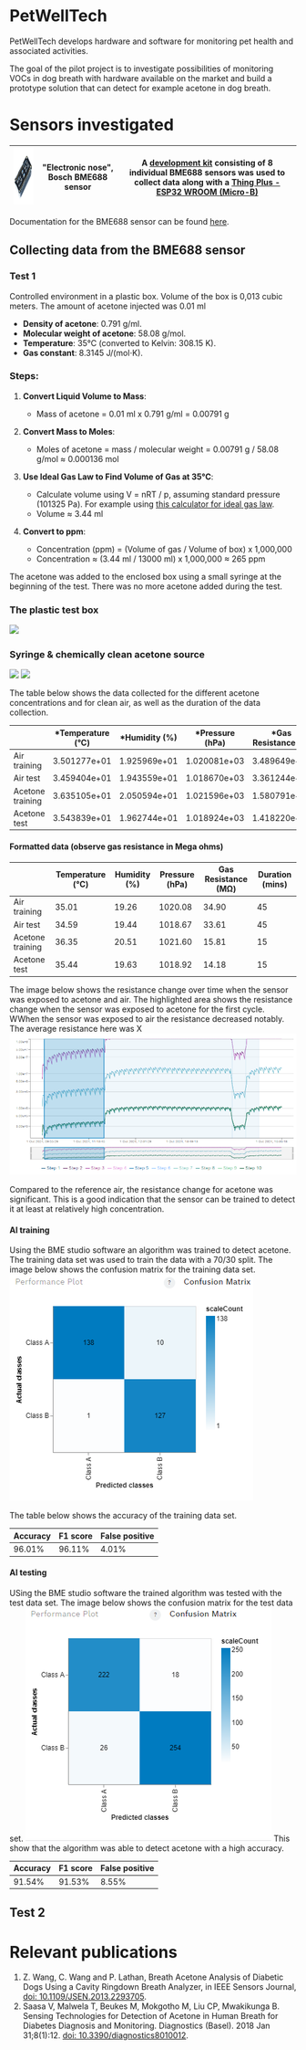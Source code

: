 # PetWellTech 

PetWellTech develops hardware and software for monitoring pet health and associated activities.

The goal of the pilot project is to investigate possibilities of monitoring VOCs in dog breath with hardware available on the market and build a prototype solution 
that can detect for example acetone in dog breath. 

# Sensors investigated 
| <img src="https://github.com/iot-lnu/iotlab-pilotcase-jemac/raw/main/images/image-4.png" width="145" height="100"> | "Electronic nose", Bosch BME688 sensor | A [development kit](https://www.sparkfun.com/products/19630) consisting of 8 individual BME688 sensors was used to collect data along with a [Thing Plus - ESP32 WROOM (Micro-B)](https://www.sparkfun.com/products/15663) |
| --------------------------------------------------------------- | -------------------------------------- | ----------------------------------------------------------------------------------------------------------------------------------------------------------------------------------------------- |

Documentation for the BME688 sensor can be found [here](https://www.bosch-sensortec.com/software/bme/docs/overview/getting-started.html).

## Collecting data from the BME688 sensor 

### Test 1 
Controlled environment in a plastic box. 
Volume of the box is 0,013 cubic meters. The amount of acetone injected was 0.01 ml 

- **Density of acetone**: 0.791 g/ml.
- **Molecular weight of acetone**: 58.08 g/mol.
- **Temperature**: 35°C (converted to Kelvin: 308.15 K).
- **Gas constant**: 8.3145 J/(mol⋅K).

### Steps:

1. **Convert Liquid Volume to Mass**:
   - Mass of acetone = 0.01 ml x 0.791 g/ml = 0.00791 g

2. **Convert Mass to Moles**:
   - Moles of acetone = mass / molecular weight = 0.00791 g / 58.08 g/mol ≈ 0.000136 mol

3. **Use Ideal Gas Law to Find Volume of Gas at 35°C**:
   - Calculate volume using V = nRT / p, assuming standard pressure (101325 Pa). For example using [this calculator for ideal gas law](https://www.omnicalculator.com/physics/ideal-gas-law?calculatorResult=H4sIAAAAAAAAA71X2W7cNhT9FUNP48BVRFHUYqABWqcFjCLJg9u8BIZBj2hZDbWAy6BGMP%2BeS2qjPPIsbhC9jLjcc%2B5%2BNd88VhdlzW4UVcy7%2FOatKV9rDov8MxUlvedMfqQVk97lF69qYOVdmF8q7ioqpXd74a0faV0sXd80XFfMXmnqvFRlU0tDUdatVrMXC%2BwH5nVDuQZFuq2zd2cB8OVMsbWr0aTM7dZVx0fPIPr9AzijMQDWCialFswPXahh9%2Bzdry8jDZc6pYw6eKbOIUUGFTq%2F%2BZEr3O3tpR%2FcDQiKVS0TVBk7iAvjHBisX8IE%2B4i8hOjcBljAbbTajdi%2B6FwMzEpoBnqJsiiYKOtiuGySZTTPWwjmwZgdS1FQeQd5KBWtlbcT6AMBfS3JlAV7Qn66k9wM2ZsLr9V7J4EO58frqExW6dJtBm6a2WO4vGFCQvf4sxEV9CbbRKzrTL8aT6%2BHcyBZrdBbFNjn%2FM1KsAcmWL1mn42G5%2BeeC%2FpJq0mul3mz2pWZ5eYe5o74fAniRdoVsqRLnGMO7mEMEA7JKWZaJY3Qoprz%2BO9z8gmMizR9mv7UMAItA5mrPXOuV6sr327eLcw99p8S9D1V1Gav%2FC3fUODJvcsHyiVUQCk%2FNPclZ%2BOGlkx0tupaiaerJjf1cPOHsUMLo%2BWTXf%2FlbNw8VfcNh%2B2vAnY5TFpNC9aLstqzqNcmWCXl%2F9Slkj2dsfOhc4jZfs9aVucG8QNtuyrjzfrrkvWzAr01Tqg15demPG3ez85hbcrXS32MoigOY5QigsMosMGpQMaAdwWrHv8FAO%2F3svioq3tmDBrm0nNxG6bO7dZhE1CtOe9ahreYqEdTYuL1vad%2FfV7dRyOR1A%2FSEWxczSv3aDQ0IqFhgpyIkPjZBNIttkMYD4R77lDHhotnRXE7dOlPNX9yh8IwB35yqvResgSBb6s%2FAcNPQnbktv8nHwCHpCjCQRQnCY5CjBBJUIhxlKIsIjEiGU7iGKMkDOMsIQgnJIarBCEMIlEaT%2BH7QViLpXSMOxCOgwgnaQjcGUmyNAaf45iQFEcJkEchCrIsRkma4RA0gidLcBKQIAhxlmauIT8GzS2rrkzsJDst1L3MdreDDA3hJDjcQU3jzM1DHEWvykMjt7VfQIKtm5KPf9GoVo2kG9ZV27rhnLaS5dd5X3%2BPjLd%2Fw3Ry2%2FxSY5eM2286OzZuuC5shrj%2BbUVZUWGmkhHKqcjvqKoa2T7CUJ0P8OlqxRca83R85XY1R6rY7cHTaQEH1hnfAUxqtSawDgAA). 
   - Volume ≈ 3.44 ml  

4. **Convert to ppm**:
   - Concentration (ppm) = (Volume of gas / Volume of box) x 1,000,000
   - Concentration ≈ (3.44 ml / 13000 ml) x 1,000,000 ≈ 265 ppm

The acetone was added to the enclosed box using a small syringe at the beginning of the test. There was no more acetone added during the test.

### The plastic test box
<img src="images/box.JPG" width="75%">

### Syringe & chemically clean acetone source

<img src="images/syringe.JPG" width="25%" > <img src="images/aceton.JPG" width="25%">


The table below shows the data collected for the different acetone concentrations and for clean air, as well as the duration of the data collection.

|               | \*Temperature (°C) | \*Humidity (%) | \*Pressure (hPa) | \*Gas Resistance (Ω) | Duration (mins) |
| ------------- | ------------------ | -------------- | ---------------- | --------------------- | ---------------- |
| Air training  |     3.501277e+01   | 1.925969e+01   | 1.020081e+03     | 3.489649e+07          | 45      |
|  Air test     |     3.459404e+01   | 1.943559e+01   | 1.018670e+03     | 3.361244e+07          | 45      |
|Acetone training| 3.635105e+01       | 2.050594e+01   | 1.021596e+03     | 1.580791e+07          | 15       |
| Acetone test  | 3.543839e+01       | 1.962744e+01   |  1.018924e+03    | 1.418220e+07          | 15 |

#### Formatted data (observe gas resistance in Mega ohms) 

|                 | Temperature (°C) | Humidity (%) | Pressure (hPa) | Gas Resistance (MΩ) | Duration (mins) |
| --------------- | ---------------- | ------------ | -------------- | ------------------- | ---------------- |
| Air training    |        35.01     |      19.26   |     1020.08    |         34.90       |       45        |
| Air test        |        34.59     |      19.44   |     1018.67    |         33.61       |       45        |
| Acetone training|        36.35     |      20.51   |     1021.60    |         15.81       |       15        |
| Acetone test    |        35.44     |      19.63   |     1018.92    |         14.18       |       15        |

The image below shows the resistance change over time when the sensor was exposed to acetone and air. The highlighted area shows the resistance change when the sensor was exposed to acetone for the first cycle. WWhen the sensor was exposed to air the resistance decreased notably. The average resistance here was X
![alt text](images/graf_test1-10_2_hour.png)

Compared to the reference air, the resistance change for acetone was significant. This is a good indication that the sensor can be trained to detect it at least at relatively high concentration.

#### AI training

Using the BME studio software an algorithm was trained to detect acetone. The training data set was used to train the data with a 70/30 split. 
The image below shows the confusion matrix for the training data set.
![confusion matrix](images/test2_10_training.png)

The table below shows the accuracy of the training data set.

| Accuracy | F1 score | False positive |
| -------- | -------- | -------------- |
| 96.01%   | 96.11%   | 4.01%          |

#### AI testing
USing the BME studio software the trained algorithm was tested with the test data set. The image below shows the confusion matrix for the test data set.
![confusion matrix](images/test_2_10_test.png)
This show that the algorithm was able to detect acetone with a high accuracy.

| Accuracy | F1 score | False positive |
| -------- | -------- | -------------- |
| 91.54%   | 91.53%   | 8.55%          |

## Test 2


# Relevant publications 

1. Z. Wang, C. Wang and P. Lathan, Breath Acetone Analysis of Diabetic Dogs Using a Cavity Ringdown Breath Analyzer, in IEEE Sensors Journal, [doi: 10.1109/JSEN.2013.2293705](https://ieeexplore.ieee.org/document/6678180).
2. Saasa V, Malwela T, Beukes M, Mokgotho M, Liu CP, Mwakikunga B. Sensing Technologies for Detection of Acetone in Human Breath for Diabetes Diagnosis and Monitoring. Diagnostics (Basel). 2018 Jan 31;8(1):12. [doi: 10.3390/diagnostics8010012](https://www.ncbi.nlm.nih.gov/pmc/articles/PMC5871995/).  
 
